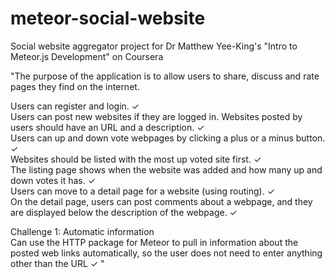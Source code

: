 # meteor-social-website

Social website aggregator project for Dr Matthew Yee-King's "Intro to Meteor.js Development" on Coursera


"The purpose of the application is to allow users to share, discuss and rate pages they find on the internet.  
  
Users can register and login.  ✓  
Users can post new websites if they are logged in. Websites posted by users should have an URL and a description. ✓  
Users can up and down vote webpages by clicking a plus or a minus button. ✓  
Websites should be listed with the most up voted site first.  ✓  
The listing page shows when the website was added and how many up and down votes it has.  ✓  
Users can move to a detail page for a website (using routing). ✓  
On the detail page, users can post comments about a webpage, and they are displayed below the description of the webpage. ✓  

Challenge 1: Automatic information  
Can use the HTTP package for Meteor to pull in information about the posted web links automatically, so the user does not need to enter anything other than the URL ✓
"
